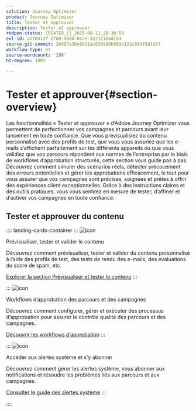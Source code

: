 ```yaml
---
solution: Journey Optimizer
product: Journey Optimizer
title: Tester et approuver
description: Tester et approuver
redpen-status: CREATED_||_2025-08-11_20-30-59
exl-id: a770412f-2f80-459d-8cce-32212154d154
source-git-commit: 2b907a3be8b11ac6308d0b563e122c88478d1d37
workflow-type: ht
source-wordcount: '190'
ht-degree: 100%

---
```


# Tester et approuver{#section-overview}

Les fonctionnalités « Tester et approuver » d’Adobe Journey Optimizer vous permettent de perfectionner vos campagnes et parcours avant leur lancement en toute confiance. Que vous prévisualisiez du contenu personnalisé avec des profils de test, que vous vous assuriez que les e-mails s’affichent parfaitement sur les différents appareils ou que vous validiez que vos parcours répondent aux normes de l’entreprise par le biais de workflows d’approbation structurés, cette section vous guide pas à pas. Découvrez comment simuler des scénarios réels, détecter précocement des erreurs potentielles et gérer les approbations efficacement, le tout pour vous assurer que vos campagnes sont précises, soignées et prêtes à offrir des expériences client exceptionnelles. Grâce à des instructions claires et des outils pratiques, vous vous sentirez en mesure de tester, d’affiner et d’activer vos campagnes en toute confiance.

## Tester et approuver du contenu

:::: landing-cards-container
:::
![icon](https://cdn.experienceleague.adobe.com/icons/list-check.svg?lang=fr)

Prévisualiser, tester et valider le contenu

Découvrez comment prévisualiser, tester et valider du contenu personnalisé à l’aide des profils de test, des tests de rendu des e-mails, des évaluations du score de spam, etc.

[Explorer la section Prévisualiser et tester le contenu](preview-test-landing-page.md)
:::

:::
![icon](https://cdn.experienceleague.adobe.com/icons/gear.svg?lang=fr)

Workflows d’approbation des parcours et des campagnes

Découvrez comment configurer, gérer et exécuter des processus d’approbation pour assurer le contrôle qualité des parcours et des campagnes.

[Découvrir les workflows d’approbation](approve-landing-page.md)
:::

:::
![icon](https://cdn.experienceleague.adobe.com/icons/bell.svg?lang=fr)

Accéder aux alertes système et s’y abonner

Découvrez comment gérer les alertes système, vous abonner aux notifications et résoudre les problèmes liés aux parcours et aux campagnes.

[Consulter le guide des alertes système](../using/reports/alerts.md)
:::

::::
